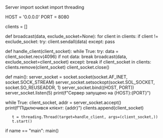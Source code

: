 Server
import socket
import threading

HOST = '0.0.0.0'
PORT = 8080

clients = []


def broadcast(data, exclude_socket=None):
   for client in clients:
       if client != exclude_socket:
           try:
               client.sendall(data)
           except:
               pass


def handle_client(client_socket):
   while True:
       try:
           data = client_socket.recv(4096)
           if not data:
               break
           broadcast(data, exclude_socket=client_socket)
       except:
           break
   if client_socket in clients:
       clients.remove(client_socket)
   client_socket.close()


def main():
   server_socket = socket.socket(socket.AF_INET, socket.SOCK_STREAM)
   server_socket.setsockopt(socket.SOL_SOCKET, socket.SO_REUSEADDR, 1)
   server_socket.bind((HOST, PORT))
   server_socket.listen(5)
   print(f"Сервер запущено на {HOST}:{PORT}")

   while True:
       client_socket, addr = server_socket.accept()
       print(f"Підключився клієнт: {addr}")
       clients.append(client_socket)

       t = threading.Thread(target=handle_client, args=(client_socket,))
       t.start()


if name == "main":
   main()
